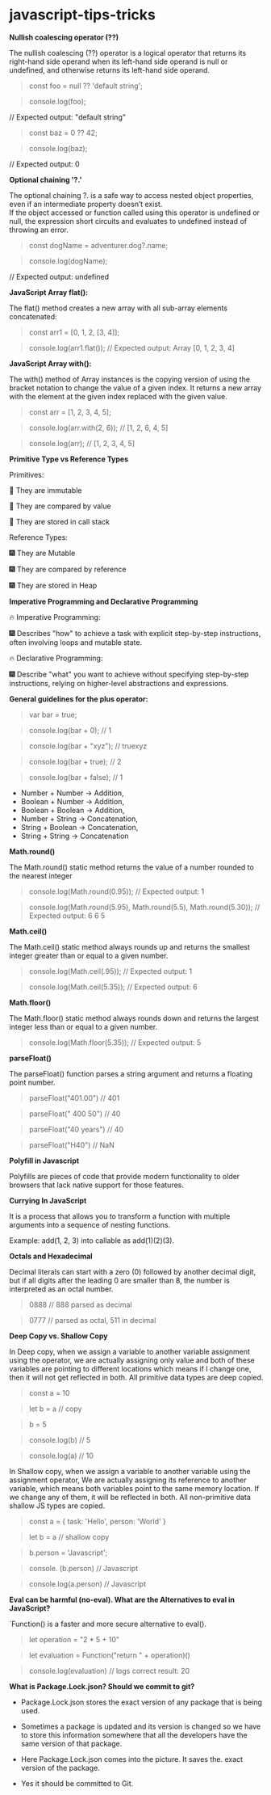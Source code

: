 # javascript-tips-tricks

**Nullish coalescing operator (??)**

The nullish coalescing (??) operator is a logical operator that returns its right-hand side operand when its left-hand side operand is null or undefined, and otherwise returns its left-hand side operand. 

> const foo = null ?? 'default string';

> console.log(foo);

// Expected output: "default string"

> const baz = 0 ?? 42;

> console.log(baz);

// Expected output: 0


**Optional chaining '?.'**

The optional chaining ?. is a safe way to access nested object properties, even if an intermediate property doesn’t exist.  
If the object accessed or function called using this operator is undefined or null, the expression short circuits and evaluates to undefined instead of throwing an error.

> const dogName = adventurer.dog?.name;

> console.log(dogName);

// Expected output: undefined


**JavaScript Array flat():**

The flat() method creates a new array with all sub-array elements concatenated:

> const arr1 = [0, 1, 2, [3, 4]];

> console.log(arr1.flat());
// Expected output: Array [0, 1, 2, 3, 4]


**JavaScript Array with():**

The with() method of Array instances is the copying version of using the bracket notation to change the value of a given index. It returns a new array with the element at the given index replaced with the given value.

> const arr = [1, 2, 3, 4, 5];

> console.log(arr.with(2, 6)); // [1, 2, 6, 4, 5]

> console.log(arr); // [1, 2, 3, 4, 5]

**Primitive Type vs Reference Types**

Primitives:

🎇 They are immutable

🎇 They are compared by value

🎇 They are stored in call stack

Reference Types:

🎆 They are Mutable

🎆 They are compared by reference

🎆 They are stored in Heap

**Imperative Programming and Declarative Programming**

🔥 Imperative Programming:

🎆 Describes "how" to achieve a task with explicit step-by-step instructions, often involving loops and mutable state.

🔥 Declarative Programming:

🎆 Describe "what" you want to achieve without specifying step-by-step instructions, relying on higher-level abstractions and expressions.


**General guidelines for the plus operator:**

>var bar = true;

>console.log(bar + 0); // 1

>console.log(bar + "xyz"); // truexyz

>console.log(bar + true); // 2

>console.log(bar + false); // 1

* Number + Number -> Addition,
* Boolean + Number -> Addition,
* Boolean + Boolean -> Addition,
* Number + String -> Concatenation,
* String + Boolean -> Concatenation,
* String + String -> Concatenation

**Math.round()**

The Math.round() static method returns the value of a number rounded to the nearest integer

>console.log(Math.round(0.95)); // Expected output: 1

>console.log(Math.round(5.95), Math.round(5.5), Math.round(5.30)); 
// Expected output: 6 6 5

**Math.ceil()**

The Math.ceil() static method always rounds up and returns the smallest integer greater than or equal to a given number.

>console.log(Math.ceil(.95));  // Expected output: 1

>console.log(Math.ceil(5.35)); // Expected output: 6

**Math.floor()**

The Math.floor() static method always rounds down and returns the largest integer less than or equal to a given number.

>console.log(Math.floor(5.35)); // Expected output: 5

**parseFloat()**

The parseFloat() function parses a string argument and returns a floating point number.

>parseFloat("401.00") // 401

>parseFloat("   400 50") // 40

>parseFloat("40 years") // 40

>parseFloat("H40") // NaN

**Polyfill in Javascript**

Polyfills are pieces of code that provide modern functionality to older browsers that lack native support for those features. 


**Currying In JavaScript**

It is a process that allows you to transform a function with multiple arguments into a sequence of nesting functions.

Example: add(1, 2, 3) into callable as add(1)(2)(3).

**Octals and Hexadecimal**

Decimal literals can start with a zero (0) followed by another decimal digit, but if all digits after the leading 0 are smaller than 8, the number is interpreted as an octal number.

>0888 // 888 parsed as decimal 

>0777 // parsed as octal, 511 in decimal


**Deep Copy vs. Shallow Copy**

In Deep copy, when we assign a variable to another variable assignment using the operator, we are actually assigning only value and both of these variables are pointing to different locations which means if I change one, then it will not get reflected in both. All primitive data types are deep copied.

>const a = 10

>let b = a // copy

>b = 5

>console.log(b) // 5

>console.log(a) // 10

In Shallow copy, when we assign a variable to another variable using the assignment operator, We are actually assigning its reference to another variable, which means both variables point to the same memory location. If we change any of them, it will be reflected in both. All non-primitive data shallow JS types are copied.

>const a = {
>task: 'Hello',
>person: 'World'
>}

>let b = a // shallow copy

>b.person = 'Javascript';

>console. (b.person) // Javascript

>console.log(a.person) // Javascript

**Eval can be harmful (no-eval). What are the Alternatives to eval in JavaScript?**

`Function() is a faster and more secure alternative to eval().

> let operation = "2 * 5 + 10"

> let evaluation = Function("return " + operation)()

> console.log(evaluation) // logs correct result: 20

**What is Package.Lock.json? Should we commit to git?**

- Package.Lock.json stores the exact version of any package that is being used.

- Sometimes a package is updated and its version is changed so we have to store this information somewhere that all the developers have the same version of that package.

- Here Package.Lock.json comes into the picture. It saves the. exact version of the package.

- Yes it should be committed to Git.
